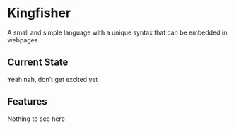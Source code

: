 # Kingfisher
A small and simple language with a unique syntax that can be embedded in webpages

## Current State
Yeah nah, don't get excited yet

## Features
Nothing to see here
